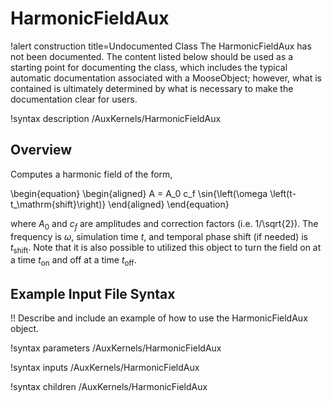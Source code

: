 # HarmonicFieldAux

!alert construction title=Undocumented Class
The HarmonicFieldAux has not been documented. The content listed below should be used as a starting point for
documenting the class, which includes the typical automatic documentation associated with a
MooseObject; however, what is contained is ultimately determined by what is necessary to make the
documentation clear for users.

!syntax description /AuxKernels/HarmonicFieldAux

## Overview

Computes a harmonic field of the form,

\begin{equation}
  \begin{aligned}
    A = A_0 c_f \sin{\left(\omega \left(t-t_\mathrm{shift}\right)}
  \end{aligned}
\end{equation}

where $A_0$ and $c_f$ are amplitudes and correction factors (i.e. 1/\sqrt{2}). The frequency is $\omega$, simulation time $t$, and temporal phase shift (if needed) is $t_\mathrm{shift}$. Note that it is also possible to utilized this object to turn the field on at a time $t_\mathrm{on}$ and off at a time $t_\mathrm{off}$.

## Example Input File Syntax

!! Describe and include an example of how to use the HarmonicFieldAux object.

!syntax parameters /AuxKernels/HarmonicFieldAux

!syntax inputs /AuxKernels/HarmonicFieldAux

!syntax children /AuxKernels/HarmonicFieldAux
